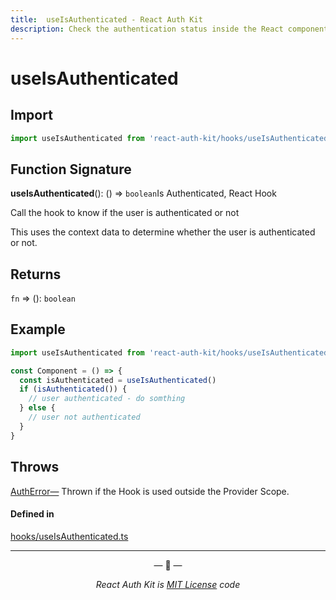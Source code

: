 ```yaml
---
title:  useIsAuthenticated - React Auth Kit
description: Check the authentication status inside the React component
---
```


# useIsAuthenticated

<div data-ea-publisher="authkitarkadipme" data-ea-type="text" id="ref_useIsAuthenticated"></div>

## Import

```js
import useIsAuthenticated from 'react-auth-kit/hooks/useIsAuthenticated';
```

## Function Signature

**useIsAuthenticated**(): () => `boolean`Is Authenticated, React Hook

Call the hook to know if the user is authenticated or not

This uses the context data to determine whether the user is authenticated
or not.

## Returns

`fn` => (): `boolean`

## Example

```js
import useIsAuthenticated from 'react-auth-kit/hooks/useIsAuthenticated'

const Component = () => {
  const isAuthenticated = useIsAuthenticated()
  if (isAuthenticated()) {
    // user authenticated - do somthing
  } else {
    // user not authenticated
  }
}
```

## Throws

[AuthError—](./../errors.md#autherror) Thrown if the Hook is used outside the Provider Scope.


#### Defined in

[hooks/useIsAuthenticated.ts](https://github.com/react-auth-kit/react-auth-kit/blob/37dc30d4/packages/react-auth-kit/src/hooks/useIsAuthenticated.ts#L35)

---

<p align="center">&mdash; 🔑  &mdash;</p>
<p align="center"><i>React Auth Kit is <a href="https://github.com/react-auth-kit/react-auth-kit/blob/master/LICENSE">MIT License</a> code</i></p>
